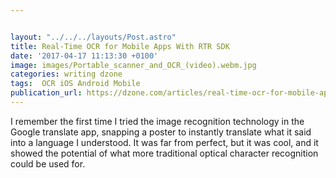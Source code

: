 ```yaml
---


layout: "../../../layouts/Post.astro"
title: Real-Time OCR for Mobile Apps With RTR SDK
date: '2017-04-17 11:13:30 +0100'
image: images/Portable_scanner_and_OCR_(video).webm.jpg
categories: writing dzone
tags:  OCR iOS Android Mobile
publication_url: https://dzone.com/articles/real-time-ocr-for-mobile-apps-with-rtr-sdk
---
```


I remember the first time I tried the image recognition technology in the Google translate app, snapping a poster to instantly translate what it said into a language I understood. It was far from perfect, but it was cool, and it showed the potential of what more traditional optical character recognition could be used for.
